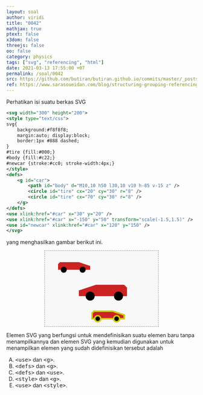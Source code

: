 ```yaml
---
layout: soal
author: viridi
title: "0042"
mathjax: true
ptext: false
x3dom: false
threejs: false
oo: false
category: physics
tags: ["svg", "referencing", "html"]
date: 2021-03-13 17:55:00 +07
permalink: /soal/0042
src: https://github.com/butiran/butiran.github.io/commits/master/_posts/soal/04/2021-03-13-svg-defs-and-use.md
ref: https://www.sarasoueidan.com/blog/structuring-grouping-referencing-in-svg/
---
```

Perhatikan isi suatu berkas SVG

```svg
<svg width="300" height="200">
<style type="text/css">
svg{
	background:#f8f8f8;
	margin:auto; display:block;
	border:1px #888 dashed;
}
#tire {fill:#000;}
#body {fill:#c22;}
#newcar {stroke:#cc0; stroke-width:4px;}
</style>
<defs>
	<g id="car">
		<path id="body" d="M10,10 h50 l30,10 v10 h-85 v-15 z" />
		<circle id="tire" cx="20" cy="30" r="8" />
		<circle id="tire" cx="70" cy="30" r="8" />
	</g>
</defs>
<use xlink:href="#car" x="30" y="20" />
<use xlink:href="#car" x="-150" y="50" transform="scale(-1.5,1.5)" />
<use id="newcar" xlink:href="#car" x="120" y="150" />
</svg>
```

yang menghasilkan gambar berikut ini.

<svg width="300" height="200">
<style type="text/css">
svg{
	background:#f8f8f8;
	margin:auto; display:block;
	border:1px #888 dashed;
}
#tire {fill:#000;}
#body {fill:#c22;}
#newcar {stroke:#cc0; stroke-width:4px;}
</style>
<defs>
	<g id="car">
		<path id="body" d="M10,10 h50 l30,10 v10 h-85 v-15 z" />
		<circle id="tire" cx="20" cy="30" r="8" />
		<circle id="tire" cx="70" cy="30" r="8" />
	</g>
</defs>
<use xlink:href="#car" x="30" y="20" />
<use xlink:href="#car" x="-150" y="50" transform="scale(-1.5,1.5)" />
<use id="newcar" xlink:href="#car" x="120" y="150" />
</svg>

Elemen SVG yang berfungsi untuk mendefinisikan suatu elemen baru tanpa menampilkannya dan elemen SVG yang kemudian digunakan untuk menampilkan elemen yang sudah didefinisikan tersebut adalah

<ol type="A">
<li><tt>&lt;use&gt;</tt> dan <tt>&lt;g&gt;</tt>.
<li><tt>&lt;defs&gt;</tt> dan <tt>&lt;g&gt;</tt>.
<li><tt>&lt;defs&gt;</tt> dan <tt>&lt;use&gt;</tt>.
<li><tt>&lt;style&gt;</tt> dan <tt>&lt;g&gt;</tt>.
<li><tt>&lt;use&gt;</tt> dan <tt>&lt;style&gt;</tt>.
